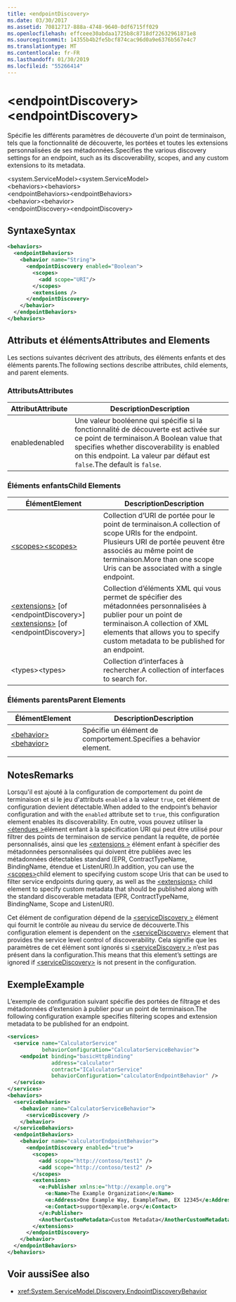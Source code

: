 ```yaml
---
title: <endpointDiscovery>
ms.date: 03/30/2017
ms.assetid: 70812717-888a-4748-9640-0df6715ff029
ms.openlocfilehash: effceee30abdaa1725b8c8718df22632961871e8
ms.sourcegitcommit: 14355b4b2fe5bcf874cac96d0a9e6376b567e4c7
ms.translationtype: MT
ms.contentlocale: fr-FR
ms.lasthandoff: 01/30/2019
ms.locfileid: "55266414"
---
```

# <a name="endpointdiscovery"></a><span data-ttu-id="270e7-101">\<endpointDiscovery></span><span class="sxs-lookup"><span data-stu-id="270e7-101">\<endpointDiscovery></span></span>
<span data-ttu-id="270e7-102">Spécifie les différents paramètres de découverte d’un point de terminaison, tels que la fonctionnalité de découverte, les portées et toutes les extensions personnalisées de ses métadonnées.</span><span class="sxs-lookup"><span data-stu-id="270e7-102">Specifies the various discovery settings for an endpoint, such as its discoverability, scopes, and any custom extensions to its metadata.</span></span>  
  
<span data-ttu-id="270e7-103">\<system.ServiceModel></span><span class="sxs-lookup"><span data-stu-id="270e7-103">\<system.ServiceModel></span></span>  
<span data-ttu-id="270e7-104">\<behaviors></span><span class="sxs-lookup"><span data-stu-id="270e7-104">\<behaviors></span></span>  
<span data-ttu-id="270e7-105">\<endpointBehaviors></span><span class="sxs-lookup"><span data-stu-id="270e7-105">\<endpointBehaviors></span></span>  
<span data-ttu-id="270e7-106">\<behavior></span><span class="sxs-lookup"><span data-stu-id="270e7-106">\<behavior></span></span>  
<span data-ttu-id="270e7-107">\<endpointDiscovery></span><span class="sxs-lookup"><span data-stu-id="270e7-107">\<endpointDiscovery></span></span>  
  
## <a name="syntax"></a><span data-ttu-id="270e7-108">Syntaxe</span><span class="sxs-lookup"><span data-stu-id="270e7-108">Syntax</span></span>  
  
```xml  
<behaviors>
  <endpointBehaviors>
    <behavior name="String">
      <endpointDiscovery enabled="Boolean">
        <scopes>
          <add scope="URI"/>
        </scopes>
        <extensions />
      </endpointDiscovery>
    </behavior>
  </endpointBehaviors>
</behaviors>
```  
  
## <a name="attributes-and-elements"></a><span data-ttu-id="270e7-109">Attributs et éléments</span><span class="sxs-lookup"><span data-stu-id="270e7-109">Attributes and Elements</span></span>  
 <span data-ttu-id="270e7-110">Les sections suivantes décrivent des attributs, des éléments enfants et des éléments parents.</span><span class="sxs-lookup"><span data-stu-id="270e7-110">The following sections describe attributes, child elements, and parent elements.</span></span>  
  
### <a name="attributes"></a><span data-ttu-id="270e7-111">Attributs</span><span class="sxs-lookup"><span data-stu-id="270e7-111">Attributes</span></span>  
  
|<span data-ttu-id="270e7-112">Attribut</span><span class="sxs-lookup"><span data-stu-id="270e7-112">Attribute</span></span>|<span data-ttu-id="270e7-113">Description</span><span class="sxs-lookup"><span data-stu-id="270e7-113">Description</span></span>|  
|---------------|-----------------|  
|<span data-ttu-id="270e7-114">enabled</span><span class="sxs-lookup"><span data-stu-id="270e7-114">enabled</span></span>|<span data-ttu-id="270e7-115">Une valeur booléenne qui spécifie si la fonctionnalité de découverte est activée sur ce point de terminaison.</span><span class="sxs-lookup"><span data-stu-id="270e7-115">A Boolean value that specifies whether discoverability is enabled on this endpoint.</span></span> <span data-ttu-id="270e7-116">La valeur par défaut est `false`.</span><span class="sxs-lookup"><span data-stu-id="270e7-116">The default is `false`.</span></span>|  
  
### <a name="child-elements"></a><span data-ttu-id="270e7-117">Éléments enfants</span><span class="sxs-lookup"><span data-stu-id="270e7-117">Child Elements</span></span>  
  
|<span data-ttu-id="270e7-118">Élément</span><span class="sxs-lookup"><span data-stu-id="270e7-118">Element</span></span>|<span data-ttu-id="270e7-119">Description</span><span class="sxs-lookup"><span data-stu-id="270e7-119">Description</span></span>|  
|-------------|-----------------|  
|[<span data-ttu-id="270e7-120">\<scopes></span><span class="sxs-lookup"><span data-stu-id="270e7-120">\<scopes></span></span>](../../../../../docs/framework/configure-apps/file-schema/wcf/scopes.md)|<span data-ttu-id="270e7-121">Collection d’URI de portée pour le point de terminaison.</span><span class="sxs-lookup"><span data-stu-id="270e7-121">A collection of scope URIs for the endpoint.</span></span> <span data-ttu-id="270e7-122">Plusieurs URI de portée peuvent être associés au même point de terminaison.</span><span class="sxs-lookup"><span data-stu-id="270e7-122">More than one scope Uris can be associated with a single endpoint.</span></span>|  
|<span data-ttu-id="270e7-123">[\<extensions>](../../../../../docs/framework/configure-apps/file-schema/wcf/extensions.md) [of \<endpointDiscovery>]</span><span class="sxs-lookup"><span data-stu-id="270e7-123">[\<extensions>](../../../../../docs/framework/configure-apps/file-schema/wcf/extensions.md) [of \<endpointDiscovery>]</span></span>|<span data-ttu-id="270e7-124">Collection d’éléments XML qui vous permet de spécifier des métadonnées personnalisées à publier pour un point de terminaison.</span><span class="sxs-lookup"><span data-stu-id="270e7-124">A collection of XML elements that allows you to specify custom metadata to be published for an endpoint.</span></span>|  
|<span data-ttu-id="270e7-125">\<types></span><span class="sxs-lookup"><span data-stu-id="270e7-125">\<types></span></span>|<span data-ttu-id="270e7-126">Collection d’interfaces à rechercher.</span><span class="sxs-lookup"><span data-stu-id="270e7-126">A collection of interfaces to search for.</span></span>|  
  
### <a name="parent-elements"></a><span data-ttu-id="270e7-127">Éléments parents</span><span class="sxs-lookup"><span data-stu-id="270e7-127">Parent Elements</span></span>  
  
|<span data-ttu-id="270e7-128">Élément</span><span class="sxs-lookup"><span data-stu-id="270e7-128">Element</span></span>|<span data-ttu-id="270e7-129">Description</span><span class="sxs-lookup"><span data-stu-id="270e7-129">Description</span></span>|  
|-------------|-----------------|  
|[<span data-ttu-id="270e7-130">\<behavior></span><span class="sxs-lookup"><span data-stu-id="270e7-130">\<behavior></span></span>](../../../../../docs/framework/configure-apps/file-schema/wcf/behavior-of-endpointbehaviors.md)|<span data-ttu-id="270e7-131">Spécifie un élément de comportement.</span><span class="sxs-lookup"><span data-stu-id="270e7-131">Specifies a behavior element.</span></span>|  
|||  
  
## <a name="remarks"></a><span data-ttu-id="270e7-132">Notes</span><span class="sxs-lookup"><span data-stu-id="270e7-132">Remarks</span></span>  
 <span data-ttu-id="270e7-133">Lorsqu'il est ajouté à la configuration de comportement du point de terminaison et si le jeu d'attributs `enabled` a la valeur `true`, cet élément de configuration devient détectable.</span><span class="sxs-lookup"><span data-stu-id="270e7-133">When added to the endpoint’s behavior configuration and with the `enabled` attribute set to `true`, this configuration element enables its discoverability.</span></span> <span data-ttu-id="270e7-134">En outre, vous pouvez utiliser la [ \<étendues >](../../../../../docs/framework/configure-apps/file-schema/wcf/scopes.md)élément enfant à la spécification URI qui peut être utilisé pour filtrer des points de terminaison de service pendant la requête, de portée personnalisés, ainsi que les [ \<extensions >](../../../../../docs/framework/configure-apps/file-schema/wcf/extensions.md) élément enfant à spécifier des métadonnées personnalisées qui doivent être publiées avec les métadonnées détectables standard (EPR, ContractTypeName, BindingName, étendue et ListenURI).</span><span class="sxs-lookup"><span data-stu-id="270e7-134">In addition, you can use the [\<scopes>](../../../../../docs/framework/configure-apps/file-schema/wcf/scopes.md)child element to specifying custom scope Uris that can be used to filter service endpoints during query, as well as the [\<extensions>](../../../../../docs/framework/configure-apps/file-schema/wcf/extensions.md) child element to specify custom metadata that should be published along with the standard discoverable metadata (EPR, ContractTypeName, BindingName, Scope and ListenURI).</span></span>  
  
 <span data-ttu-id="270e7-135">Cet élément de configuration dépend de la [ \<serviceDiscovery >](../../../../../docs/framework/configure-apps/file-schema/wcf/servicediscovery.md) élément qui fournit le contrôle au niveau du service de découverte.</span><span class="sxs-lookup"><span data-stu-id="270e7-135">This configuration element is dependent on the [\<serviceDiscovery>](../../../../../docs/framework/configure-apps/file-schema/wcf/servicediscovery.md) element that provides the service level control of discoverability.</span></span> <span data-ttu-id="270e7-136">Cela signifie que les paramètres de cet élément sont ignorés si [ \<serviceDiscovery >](../../../../../docs/framework/configure-apps/file-schema/wcf/servicediscovery.md) n’est pas présent dans la configuration.</span><span class="sxs-lookup"><span data-stu-id="270e7-136">This means that this element’s settings are ignored if [\<serviceDiscovery>](../../../../../docs/framework/configure-apps/file-schema/wcf/servicediscovery.md) is not present in the configuration.</span></span>  
  
## <a name="example"></a><span data-ttu-id="270e7-137">Exemple</span><span class="sxs-lookup"><span data-stu-id="270e7-137">Example</span></span>  
 <span data-ttu-id="270e7-138">L’exemple de configuration suivant spécifie des portées de filtrage et des métadonnées d’extension à publier pour un point de terminaison.</span><span class="sxs-lookup"><span data-stu-id="270e7-138">The following configuration example specifies filtering scopes and extension metadata to be published for an endpoint.</span></span>  
  
```xml  
<services>
  <service name="CalculatorService"
           behaviorConfiguration="CalculatorServiceBehavior">
    <endpoint binding="basicHttpBinding"
              address="calculator"
              contract="ICalculatorService"
              behaviorConfiguration="calculatorEndpointBehavior" />
  </service>
</services>
<behaviors>
  <serviceBehaviors>
    <behavior name="CalculatorServiceBehavior">
      <serviceDiscovery />
    </behavior>
  </serviceBehaviors>
  <endpointBehaviors>
    <behavior name="calculatorEndpointBehavior">
      <endpointDiscovery enabled="true">
        <scopes>
          <add scope="http://contoso/test1" />
          <add scope="http://contoso/test2" />
        </scopes>
        <extensions>
          <e:Publisher xmlns:e="http://example.org">
            <e:Name>The Example Organization</e:Name>
            <e:Address>One Example Way, ExampleTown, EX 12345</e:Address>
            <e:Contact>support@example.org</e:Contact>
          </e:Publisher>
          <AnotherCustomMetadata>Custom Metadata</AnotherCustomMetadata>
        </extensions>
      </endpointDiscovery>
    </behavior>
  </endpointBehaviors>
</behaviors>
```  
  
## <a name="see-also"></a><span data-ttu-id="270e7-139">Voir aussi</span><span class="sxs-lookup"><span data-stu-id="270e7-139">See also</span></span>
- <xref:System.ServiceModel.Discovery.EndpointDiscoveryBehavior>
